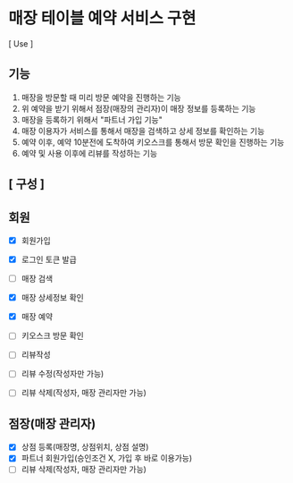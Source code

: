 # 매장 테이블 예약 서비스 구현

[ Use ]


## 기능
1. 매장을 방문할 때 미리 방문 예약을 진행하는 기능
2. 위 예약을 받기 위해서 점장(매장의 관리자)이 매장 정보를 등록하는 기능
3. 매장을 등록하기 위해서 "파트너 가입 기능"
4. 매장 이용자가 서비스를 통해서 매장을 검색하고 상세 정보를 확인하는 기능
5. 예약 이후, 예약 10분전에 도착하여 키오스크를 통해서 방문 확인을 진행하는 기능
6. 예약 및 사용 이후에 리뷰를 작성하는 기능

## [ 구성 ]
## 회원
- [X] 회원가입
- [X] 로그인 토큰 발급
- [ ] 매장 검색
- [X] 매장 상세정보 확인
- [X] 매장 예약
- [ ] 키오스크 방문 확인
- [ ] 리뷰작성
- [ ] 리뷰 수정(작성자만 가능)
- [ ] 리뷰 삭제(작성자, 매장 관리자만 가능)





## 점장(매장 관리자)
- [X] 상점 등록(매장명, 상점위치, 상점 설명)
- [X] 파트너 회원가입(승인조건 X, 가입 후 바로 이용가능)
- [ ] 리뷰 삭제(작성자, 매장 관리자만 가능)
